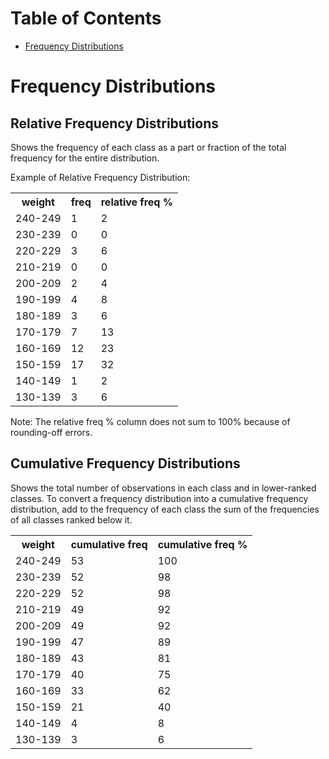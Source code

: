 # Table of Contents
- [Frequency Distributions](#frequency-distributions)

# Frequency Distributions

## Relative Frequency Distributions
Shows the frequency of each class as a part or fraction of the total frequency
for the entire distribution.

Example of Relative Frequency Distribution:

<table>
<tr><th>weight</th><th>freq</th><th>relative freq %</th></tr>
<tr><td>240-249</td><td>1</td><td>2</td></tr>
<tr><td>230-239</td><td>0</td><td>0</td></tr>
<tr><td>220-229</td><td>3</td><td>6</td></tr>
<tr><td>210-219</td><td>0</td><td>0</td></tr>
<tr><td>200-209</td><td>2</td><td>4</td></tr>
<tr><td>190-199</td><td>4</td><td>8</td></tr>
<tr><td>180-189</td><td>3</td><td>6</td></tr>
<tr><td>170-179</td><td>7</td><td>13</td></tr>
<tr><td>160-169</td><td>12</td><td>23</td></tr>
<tr><td>150-159</td><td>17</td><td>32</td></tr>
<tr><td>140-149</td><td>1</td><td>2</td></tr>
<tr><td>130-139</td><td>3</td><td>6</td></tr>
</table>

Note: The relative freq % column does not sum to 100% because of rounding-off errors.

## Cumulative Frequency Distributions
Shows the total number of observations in each class and in lower-ranked classes.
To convert a frequency distribution into a cumulative frequency distribution, add to
the frequency of each class the sum of the frequencies of all classes ranked below it.

<table>
<tr><th>weight</th><th>cumulative freq</th><th>cumulative freq %</th></tr>
<tr><td>240-249</td><td>53</td><td>100</td></tr>
<tr><td>230-239</td><td>52</td><td>98</td></tr>
<tr><td>220-229</td><td>52</td><td>98</td></tr>
<tr><td>210-219</td><td>49</td><td>92</td></tr>
<tr><td>200-209</td><td>49</td><td>92</td></tr>
<tr><td>190-199</td><td>47</td><td>89</td></tr>
<tr><td>180-189</td><td>43</td><td>81</td></tr>
<tr><td>170-179</td><td>40</td><td>75</td></tr>
<tr><td>160-169</td><td>33</td><td>62</td></tr>
<tr><td>150-159</td><td>21</td><td>40</td></tr>
<tr><td>140-149</td><td>4</td><td>8</td></tr>
<tr><td>130-139</td><td>3</td><td>6</td></tr>
</table>